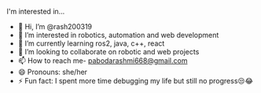 I'm interested in...

- 👋 Hi, I’m @rash200319
- 👀 I’m interested in robotics, automation and web development 
- 🌱 I’m currently learning ros2, java, c++, react
- 💞️ I’m looking to collaborate on robotic and web projects
- 📫 How to reach me- pabodarashmi668@gmail.com
- 😄 Pronouns: she/her
- ⚡ Fun fact: I spent more time debugging my life but still no progress😒😂

<!---
rash200319/rash200319 is a ✨ special ✨ repository because its `README.md` (this file) appears on your GitHub profile.
You can click the Preview link to take a look at your changes.
--->
